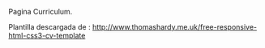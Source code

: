 Pagina Curriculum.

Plantilla descargada de : http://www.thomashardy.me.uk/free-responsive-html-css3-cv-template
